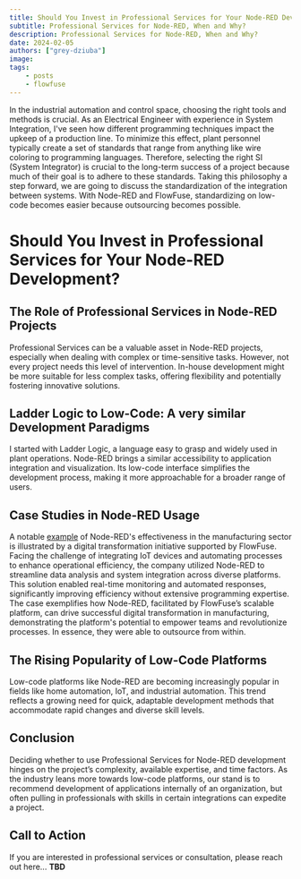 ```yaml
---
title: Should You Invest in Professional Services for Your Node-RED Development?
subtitle: Professional Services for Node-RED, When and Why?
description: Professional Services for Node-RED, When and Why?
date: 2024-02-05
authors: ["grey-dziuba"]
image: 
tags:
    - posts
    - flowfuse
---
```


In the industrial automation and control space, choosing the right tools and methods is crucial. As an Electrical Engineer with experience in System Integration, I've seen how different programming techniques impact the upkeep of a production line. To minimize this effect, plant personnel typically create a set of standards that range from anything like wire coloring to programming languages. Therefore, selecting the right SI (System Integrator) is crucial to the long-term success of a project because much of their goal is to adhere to these standards. Taking this philosophy a step forward, we are going to discuss the standardization of the integration between systems. With Node-RED and FlowFuse, standardizing on low-code becomes easier because outsourcing becomes possible.

<!--more-->

# Should You Invest in Professional Services for Your Node-RED Development?


## The Role of Professional Services in Node-RED Projects
Professional Services can be a valuable asset in Node-RED projects, especially when dealing with complex or time-sensitive tasks. However, not every project needs this level of intervention. In-house development might be more suitable for less complex tasks, offering flexibility and potentially fostering innovative solutions.

## Ladder Logic to Low-Code: A very similar Development Paradigms
I started with Ladder Logic, a language easy to grasp and widely used in plant operations. Node-RED brings a similar accessibility to application integration and visualization. Its low-code interface simplifies the development process, making it more approachable for a broader range of users.

## Case Studies in Node-RED Usage
A notable [example](https://flowfuse.com/customer-stories/manufacturing-digital-transformation/) of Node-RED's effectiveness in the manufacturing sector is illustrated by a digital transformation initiative supported by FlowFuse. Facing the challenge of integrating IoT devices and automating processes to enhance operational efficiency, the company utilized Node-RED to streamline data analysis and system integration across diverse platforms. This solution enabled real-time monitoring and automated responses, significantly improving efficiency without extensive programming expertise. The case exemplifies how Node-RED, facilitated by FlowFuse’s scalable platform, can drive successful digital transformation in manufacturing, demonstrating the platform's potential to empower teams and revolutionize processes. In essence, they were able to outsource from within.

## The Rising Popularity of Low-Code Platforms
Low-code platforms like Node-RED are becoming increasingly popular in fields like home automation, IoT, and industrial automation. This trend reflects a growing need for quick, adaptable development methods that accommodate rapid changes and diverse skill levels.

## Conclusion
Deciding whether to use Professional Services for Node-RED development hinges on the project’s complexity, available expertise, and time factors. As the industry leans more towards low-code platforms, our stand is to recommend development of applications internally of an organization, but often pulling in professionals with skills in certain integrations can expedite a project.

## Call to Action
If you are interested in professional services or consultation, please reach out here... **TBD**



